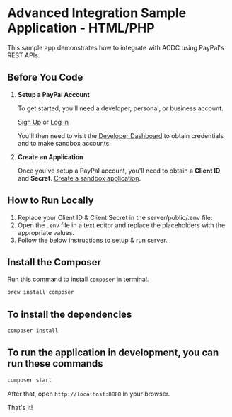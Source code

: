 # Advanced Integration Sample Application - HTML/PHP

This sample app demonstrates how to integrate with ACDC using PayPal's REST APIs.

## Before You Code

1. **Setup a PayPal Account**

   To get started, you'll need a developer, personal, or business account.

   [Sign Up](https://www.paypal.com/signin/client?flow=provisionUser) or [Log In](https://www.paypal.com/signin?returnUri=https%253A%252F%252Fdeveloper.paypal.com%252Fdashboard&intent=developer)

   You'll then need to visit the [Developer Dashboard](https://developer.paypal.com/dashboard/) to obtain credentials and to make sandbox accounts.

2. **Create an Application**

   Once you've setup a PayPal account, you'll need to obtain a **Client ID** and **Secret**. [Create a sandbox application](https://developer.paypal.com/dashboard/applications/sandbox/create).



## How to Run Locally
1. Replace your Client ID & Client Secret in the server/public/.env file:
2. Open the `.env` file in a text editor and replace the placeholders with the appropriate values.
3. Follow the below instructions to setup & run server.


## Install the Composer

Run this command to install `composer` in terminal.

```bash
brew install composer
```


## To install the dependencies

```bash
composer install
```


## To run the application in development, you can run these commands 

```bash
composer start
```

After that, open `http://localhost:8888` in your browser.

That's it!
